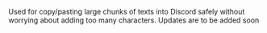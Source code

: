 Used for copy/pasting large chunks of texts into Discord safely without worrying about adding too many characters.
Updates are to be added soon
